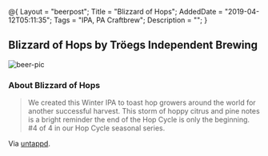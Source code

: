 @{
 Layout = "beerpost";
 Title = "Blizzard of Hops";
 AddedDate = "2019-04-12T05:11:35";
 Tags = "IPA, PA Craftbrew";
 Description = "";
 }
 

## Blizzard of Hops by Tröegs Independent Brewing

![beer-pic]

### About Blizzard of Hops

> We created this Winter IPA to toast hop growers around the world for another successful harvest. This storm of hoppy citrus and pine notes is a bright reminder the end of the Hop Cycle is only the beginning. #4 of 4 in our Hop Cycle seasonal series.

Via [untappd][untappd-url].

[untappd-url]: <https://untappd.com//b/troegs-independent-brewing-blizzard-of-hops/533372>
[beer-pic]: https://jasonpowley.com/assets/img/2019-04-12-blizzard-of-hops.jpeg "Blizzard of Hops by Tröegs Independent Brewing"
